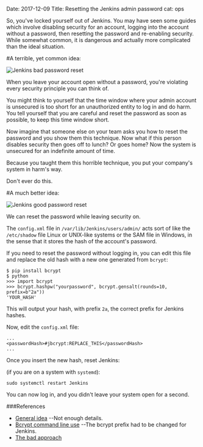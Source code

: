 Date: 2017-12-09
Title: Resetting the Jenkins admin password
cat: ops

So, you've locked yourself out of Jenkins. You may have seen some guides which
involve disabling security for an account, logging into the account without a password,
then resetting the password and re-enabling security. While somewhat common, it is dangerous and
actually more complicated than the ideal situation.

#A terrible, yet common idea:

![Jenkins bad password reset](/images/jenkins-password-reset-bad.png)

When you leave your account open without a password, you're violating every
security principle you can think of.

You might think to yourself that the time window where your admin account
is unsecured is too short for an unauthorized entity to log in and do harm.
You tell yourself that you are careful and reset the password as soon as possible,
to keep this time window short.

Now imagine that someone else on your team asks you how to reset the password
and you show them this technique. Now what if this person disables security
then goes off to lunch? Or goes home? Now the system is unsecured for an indefinite
amount of time.

Because you taught them this horrible technique,
you put your company's system in harm's way.

Don't ever do this.

#A much better idea:

![Jenkins good password reset](/images/jenkins-password-reset-good.png)

We can reset the password while leaving security on.

The `config.xml` file in `/var/lib/Jenkins/users/admin/` acts sort of like
the `/etc/shadow` file Linux or UNIX-like systems or the SAM file in Windows, in the sense that it stores
the hash of the account's password.

If you need to reset the password without logging in, you can edit this file
and replace the old hash with a new one generated from `bcrypt`:

```
$ pip install bcrypt
$ python
>>> import bcrypt
>>> bcrypt.hashpw("yourpassword", bcrypt.gensalt(rounds=10, prefix=b"2a"))
'YOUR_HASH'
```

This will output your hash, with prefix `2a`, the correct prefix for Jenkins hashes.

Now, edit the `config.xml` file:

```
...
<passwordHash>#jbcrypt:REPLACE_THIS</passwordHash>
...
```

Once you insert the new hash, reset Jenkins:

(if you are on a system with `systemd`):

```
sudo systemctl restart Jenkins
```

You can now log in, and you didn't leave your system open for a second.

###References
* [General idea](https://www.linkedin.com/pulse/devops-jenkins-ci-cd-how-reset-admin-password-yogesh-mehta/) --Not enough details.
* [Bcrypt command line use](https://unix.stackexchange.com/a/308024) --The bcrypt prefix had to be changed for Jenkins.
* [The bad approach](https://gist.github.com/gmhawash/4043232)
